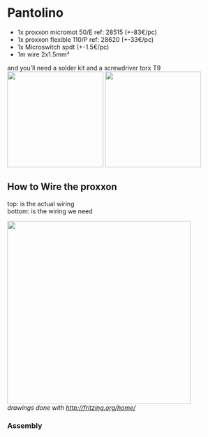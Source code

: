 # Pantolino

- 1x proxxon micromot 50/E ref: 28515 (+-83€/pc)  
- 1x proxxon flexible 110/P ref: 28620 (+-33€/pc)  
- 1x Microswitch spdt (+-1.5€/pc)
- 1m wire 2x1.5mm²

and you'll need a solder kit and a screwdriver torx T9
<img src="http://cdn3.volusion.com/baksx.qasdy/v/vspfiles/photos/TOOL-SOLDER-KIT-S-2.jpg?1380871384" height="220"></img> <img src="https://user-images.githubusercontent.com/12049360/30100648-cd93750a-92e9-11e7-8469-71239e97ad5e.png" height="220"></img>



## How to Wire the proxxon
top: is the actual wiring  
bottom: is the wiring we need  

<img src="https://user-images.githubusercontent.com/12049360/30103277-66d909de-92f2-11e7-9bf0-756361b71da8.jpg" height="420"></img>  
*drawings done with http://fritzing.org/home/*

### Assembly
